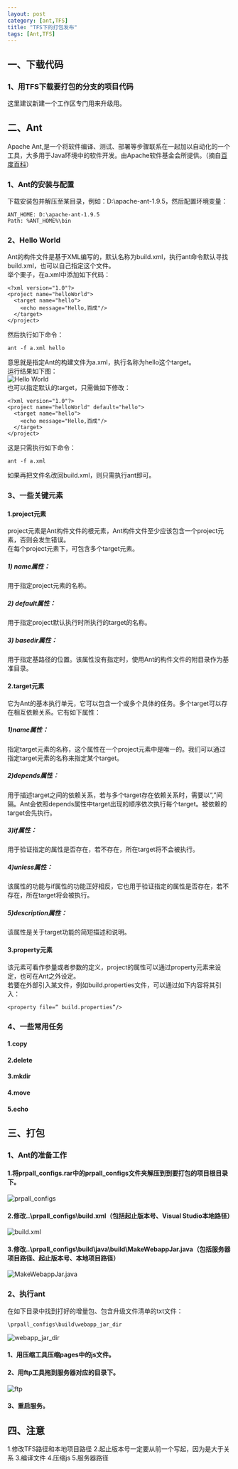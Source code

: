 ```yaml
---
layout: post
category: [ant,TFS]
title: "TFS下的打包发布"
tags: [Ant,TFS]
---
```


## 一、下载代码

### 1、用TFS下载要打包的分支的项目代码
这里建议新建一个工作区专门用来升级用。  

## 二、Ant
Apache Ant,是一个将软件编译、测试、部署等步骤联系在一起加以自动化的一个工具，大多用于Java环境中的软件开发。由Apache软件基金会所提供。（摘自[百度百科](http://baike.baidu.com/view/1479196.htm)）  

### 1、Ant的安装与配置

下载安装包并解压至某目录，例如：D:\apache-ant-1.9.5，然后配置环境变量：  

    ANT_HOME: D:\apache-ant-1.9.5
    Path: %ANT_HOME%\bin

### 2、Hello World

Ant的构件文件是基于XML编写的，默认名称为build.xml，执行ant命令默认寻找build.xml，也可以自己指定这个文件。  
举个栗子，在a.xml中添加如下代码：  

    <?xml version="1.0"?>
    <project name="helloWorld">
      <target name="hello">
        <echo message="Hello,百成"/>
      </target>
    </project>

然后执行如下命令：  

    ant -f a.xml hello

意思就是指定Ant的构建文件为a.xml，执行名称为hello这个target。  
运行结果如下图：  
![Hello World](/images/ant-001.jpg)  
也可以指定默认的target，只需做如下修改：  

    <?xml version="1.0"?>
    <project name="helloWorld" default="hello">
      <target name="hello">
        <echo message="Hello,百成"/>
      </target>
    </project>

这是只需执行如下命令：  

    ant -f a.xml

如果再把文件名改回build.xml，则只需执行ant即可。  

### 3、一些关键元素

#### 1.project元素
project元素是Ant构件文件的根元素，Ant构件文件至少应该包含一个project元素，否则会发生错误。  
在每个project元素下，可包含多个target元素。  
##### 1) name属性：  
用于指定project元素的名称。  
##### 2) default属性：  
用于指定project默认执行时所执行的target的名称。  
##### 3) basedir属性：  
用于指定基路径的位置。该属性没有指定时，使用Ant的构件文件的附目录作为基准目录。  

#### 2.target元素
它为Ant的基本执行单元，它可以包含一个或多个具体的任务。多个target可以存在相互依赖关系。它有如下属性：  
##### 1)name属性：  
指定target元素的名称，这个属性在一个project元素中是唯一的。我们可以通过指定target元素的名称来指定某个target。  
##### 2)depends属性：  
用于描述target之间的依赖关系，若与多个target存在依赖关系时，需要以“,”间隔。Ant会依照depends属性中target出现的顺序依次执行每个target。被依赖的target会先执行。  
##### 3)if属性：  
用于验证指定的属性是否存在，若不存在，所在target将不会被执行。  
##### 4)unless属性：  
该属性的功能与if属性的功能正好相反，它也用于验证指定的属性是否存在，若不存在，所在target将会被执行。  
##### 5)description属性：  
该属性是关于target功能的简短描述和说明。

#### 3.property元素
该元素可看作参量或者参数的定义，project的属性可以通过property元素来设定，也可在Ant之外设定。  
若要在外部引入某文件，例如build.properties文件，可以通过如下内容将其引入：  

    <property file=” build.properties”/>

### 4、一些常用任务

#### 1.copy
#### 2.delete
#### 3.mkdir
#### 4.move
#### 5.echo

## 三、打包

### 1、Ant的准备工作
#### 1.将prpall_configs.rar中的prpall_configs文件夹解压到到要打包的项目根目录下。
![prpall_configs](/images/ant-002.jpg)  
#### 2.修改..\prpall_configs\build.xml（包括起止版本号、Visual Studio本地路径）
![build.xml](/images/ant-003.jpg)  
#### 3.修改..\prpall_configs\build\java\build\MakeWebappJar.java（包括服务器项目路径、起止版本号、本地项目路径）
![MakeWebappJar.java](/images/ant-004.jpg)  

### 2、执行ant
在如下目录中找到打好的增量包、包含升级文件清单的txt文件：  

    \prpall_configs\build\webapp_jar_dir

![webapp_jar_dir](/images/ant-005.jpg)  
#### 1、用压缩工具压缩pages中的js文件。  
#### 2、用ftp工具拖到服务器对应的目录下。  
![ftp](/images/ant-006.jpg)  
#### 3、重启服务。  

## 四、注意
1.修改TFS路径和本地项目路径
2.起止版本号一定要从前一个写起，因为是大于关系
3.编译文件
4.压缩js
5.服务器路径
